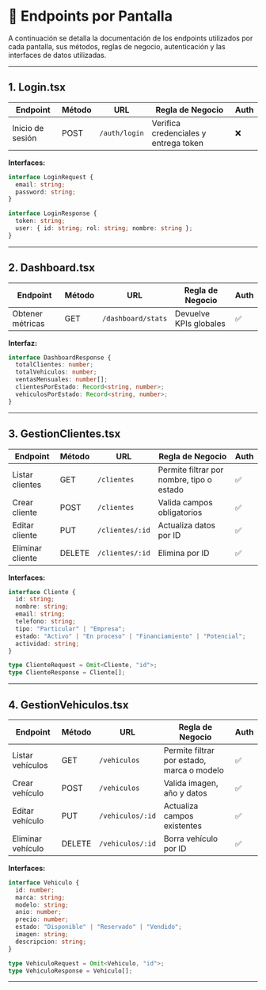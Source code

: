 # 📘 Endpoints por Pantalla

A continuación se detalla la documentación de los endpoints utilizados por cada pantalla, sus métodos, reglas de negocio, autenticación y las interfaces de datos utilizadas.

---

## 1. **Login.tsx**

| Endpoint           | Método | URL          | Regla de Negocio                        | Auth |
|--------------------|--------|--------------|-----------------------------------------|------|
| Inicio de sesión   | POST   | `/auth/login`| Verifica credenciales y entrega token   | ❌   |

**Interfaces:**
```typescript
interface LoginRequest {
  email: string;
  password: string;
}

interface LoginResponse {
  token: string;
  user: { id: string; rol: string; nombre: string };
}
```

---

## 2. **Dashboard.tsx**

| Endpoint            | Método | URL                | Regla de Negocio         | Auth |
|---------------------|--------|--------------------|--------------------------|------|
| Obtener métricas    | GET    | `/dashboard/stats` | Devuelve KPIs globales   | ✅   |

**Interfaz:**
```typescript
interface DashboardResponse {
  totalClientes: number;
  totalVehiculos: number;
  ventasMensuales: number[];
  clientesPorEstado: Record<string, number>;
  vehiculosPorEstado: Record<string, number>;
}
```

---

## 3. **GestionClientes.tsx**

| Endpoint         | Método | URL             | Regla de Negocio                 | Auth |
|------------------|--------|-----------------|----------------------------------|------|
| Listar clientes  | GET    | `/clientes`     | Permite filtrar por nombre, tipo o estado | ✅ |
| Crear cliente    | POST   | `/clientes`     | Valida campos obligatorios       | ✅   |
| Editar cliente   | PUT    | `/clientes/:id` | Actualiza datos por ID           | ✅   |
| Eliminar cliente | DELETE | `/clientes/:id` | Elimina por ID                   | ✅   |

**Interfaces:**
```typescript
interface Cliente {
  id: string;
  nombre: string;
  email: string;
  telefono: string;
  tipo: "Particular" | "Empresa";
  estado: "Activo" | "En proceso" | "Financiamiento" | "Potencial";
  actividad: string;
}

type ClienteRequest = Omit<Cliente, "id">;
type ClienteResponse = Cliente[];
```

---

## 4. **GestionVehiculos.tsx**

| Endpoint           | Método | URL                | Regla de Negocio                         | Auth |
|--------------------|--------|--------------------|------------------------------------------|------|
| Listar vehículos   | GET    | `/vehiculos`       | Permite filtrar por estado, marca o modelo | ✅ |
| Crear vehículo     | POST   | `/vehiculos`       | Valida imagen, año y datos               | ✅   |
| Editar vehículo    | PUT    | `/vehiculos/:id`   | Actualiza campos existentes              | ✅   |
| Eliminar vehículo  | DELETE | `/vehiculos/:id`   | Borra vehículo por ID                    | ✅   |

**Interfaces:**
```typescript
interface Vehiculo {
  id: number;
  marca: string;
  modelo: string;
  anio: number;
  precio: number;
  estado: "Disponible" | "Reservado" | "Vendido";
  imagen: string;
  descripcion: string;
}

type VehiculoRequest = Omit<Vehiculo, "id">;
type VehiculoResponse = Vehiculo[];
```

---
